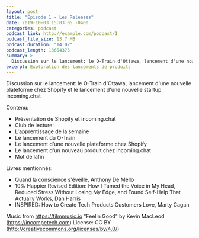 ```yaml
---
layout: post
title: "Épisode 1 - Les Releases"
date: 2019-10-03 15:03:05 -0400
categories: podcast
podcast_link: http://example.com/podcast/1
podcast_file_size: 13.7 MB
podcast_duration: "14:02"
podcast_length: 13654375
summary: >-
  Discussion sur le lancement: le O-Train d'Ottawa, lancement d'une nouvelle plateforme chez Shopify et le lancement d'une nouvelle startup incoming.chat
excerpt: Exploration des lancements de produits
---
```


Discussion sur le lancement: le O-Train d'Ottawa, lancement d'une nouvelle plateforme chez Shopify et le lancement d'une nouvelle startup incoming.chat

Contenu:
  - Présentation de Shopify et incoming.chat
  - Club de lecture: 
  - L'apprentissage de la semaine
  - Le lancement du O-Train
  - Le lancement d'une nouvelle plateforme chez Shopify
  - Le lancement d'un nouveau produit chez incoming.chat
  - Mot de lafin
  
Livres mentionnés:
  - Quand la conscience s'éveille, Anthony De Mello
  - 10% Happier Revised Edition: How I Tamed the Voice in My Head, Reduced Stress Without Losing My Edge, and Found Self-Help That Actually Works, Dan Harris
  - INSPIRED: How to Create Tech Products Customers Love, Marty Cagan

Music from https://filmmusic.io
"Feelin Good" by Kevin MacLeod (https://incompetech.com)
License: CC BY (http://creativecommons.org/licenses/by/4.0/)
